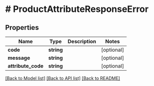 # # ProductAttributeResponseError


## Properties


Name | Type | Description | Notes
------------ | ------------- | ------------- | -------------
**code**| **string** |   | [optional]
**message**| **string** |   | [optional]
**attribute_code**| **string** |   | [optional]


[[Back to Model list]](../../README.md#models) [[Back to API list]](../../README.md#endpoints) [[Back to README]](../../README.md)